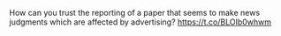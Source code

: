 How can you trust the reporting of a paper that seems to make news judgments which are affected by advertising? <a href="https://t.co/BLOIb0whwm">https://t.co/BLOIb0whwm</a>